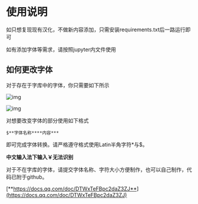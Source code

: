 # 使用说明

如只想复现现有汉化，不做新内容添加，只需安装requirements.txt后一路运行即可

如有添加字体等需求，请按照jupyter内文件使用







## **如何更改字体**

对于存在于字库中的字体，你只需要如下所示

![img](https://docimg5.docs.qq.com/image/AgAABTTvR0xQDEyS0sRIuq-aXA1_aFi2.png?w=796&h=152)

![img](https://docimg2.docs.qq.com/image/AgAABTTvR0yWY7s1La1IZK7LObdB7ddt.png?w=769&h=44)

对想要改变字体的部分使用如下格式



```
$**字体名称****内容***
```



即可完成字体转换。请严格遵守格式使用Latin半角字符*与$。

**中文输入法下输入￥无法识别**

对于不在字库的字体，请提交字体名称、字符大小方便制作，也可以自己制作，代码已附于github。



[**https://docs.qq.com/doc/DTWxTeFBpc2daZ3ZJ**](https://docs.qq.com/doc/DTWxTeFBpc2daZ3ZJ)